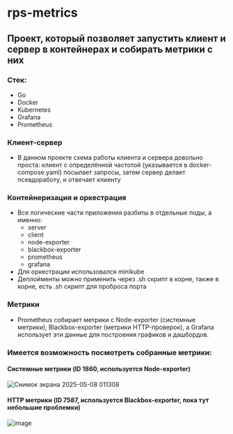 # rps-metrics
## Проект, который позволяет запустить клиент и сервер в контейнерах и собирать метрики с них

### Стек:
  * Go
  * Docker
  * Kubernetes
  * Grafana
  * Prometheus

### Клиент-сервер
  * В данном проекте схема работы клиента и сервера довольно проста: клиент с определённой частотой (указывается в docker-compose.yaml) посылает запросы, затем сервер делает псевдоработу, и отвечает клиенту

### Контейнеризация и оркестрация
  * Все логические части приложения разбиты в отдельные поды, а именно:
      - server
      - client
      - node-exporter
      - blackbox-exporter
      - prometheus
      - grafana
   * Для оркестрации использовался minikube
   * Деплойменты можно применить через .sh скрипт в корне, также в корне, есть .sh скрипт для проброса порта
### Метрики
  * Prometheus собирает метрики с Node-exporter (системные метрики), Blackbox-exporter (метрики HTTP-проверок), а Grafana использует эти данные для построения графиков и дашбордов.

### Имеется возможность посмотреть собранные метрики:
#### Системные метрики (ID 1860, используется Node-exporter)
![Снимок экрана 2025-05-08 011308](https://github.com/user-attachments/assets/18e41411-1e18-4efc-9bb6-3a35836ddad5)

#### HTTP метрики (ID 7587, используется Blackbox-exporter, пока тут небольшие проблемки)
![image](https://github.com/user-attachments/assets/bb4153f4-5119-45d9-9dce-7ac9755d5d6e)

